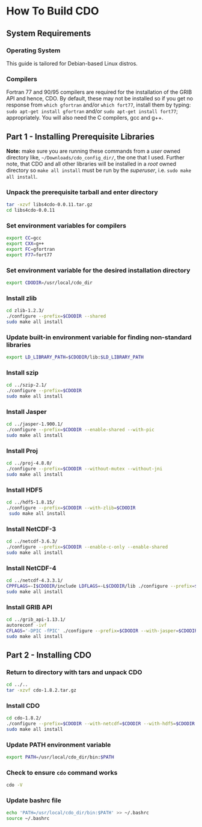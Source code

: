 # How To Build CDO

## System Requirements

### Operating System

This guide is tailored for Debian-based Linux distros. 

### Compilers

Fortran 77 and 90/95 compilers are required for the installation of the GRIB API and hence, CDO. By default, these may not be installed so if you get no response from `which gfortran` and/or `which fort77`, install them by typing: `sudo apt-get install gfortran` and/or `sudo apt-get install fort77`; appropriately. You will also need the C compilers, gcc and g++.

## Part 1 - Installing Prerequisite Libraries

**Note:** make sure you are running these commands from a *user* owned directory like, `~/Downloads/cdo_config_dir/`, the one that I used. Further note, that CDO and all other libraries will be installed in a *root* owned directory so `make all install` must be run by the *superuser*, i.e. `sudo make all install`.

### Unpack the prerequisite tarball and enter directory
```bash
tar -xzvf libs4cdo-0.0.11.tar.gz
cd libs4cdo-0.0.11
```

### Set environment variables for compilers
```bash
export CC=gcc
export CXX=g++
export FC=gfortran
export F77=fort77
```

### Set environment variable for the desired installation directory
```bash
export CDODIR=/usr/local/cdo_dir
```

### Install zlib
```bash
cd zlib-1.2.3/
./configure --prefix=$CDODIR --shared
sudo make all install
```

### Update built-in environment variable for finding non-standard libraries
```bash
export LD_LIBRARY_PATH=$CDODIR/lib:$LD_LIBRARY_PATH
```

### Install szip
```bash
cd ../szip-2.1/
./configure --prefix=$CDODIR
sudo make all install
```

### Install Jasper
```bash
cd ../jasper-1.900.1/
./configure --prefix=$CDODIR --enable-shared --with-pic
sudo make all install
```

### Install Proj
```bash
cd ../proj-4.8.0/
./configure --prefix=$CDODIR --without-mutex --without-jni
sudo make all install
```

### Install HDF5
```bash
cd ../hdf5-1.8.15/
./configure --prefix=$CDODIR --with-zlib=$CDODIR
 sudo make all install
```

### Install NetCDF-3
```bash
cd ../netcdf-3.6.3/
./configure --prefix=$CDODIR --enable-c-only --enable-shared
sudo make all install
```

### Install NetCDF-4
```bash
cd ../netcdf-4.3.3.1/
CPPFLAGS=-I$CDODIR/include LDFLAGS=-L$CDODIR/lib ./configure --prefix=$CDODIR --enable-shared --enable-netcdf-4 --with-pic --disable-doxygen
sudo make all install
```

### Install GRIB API
```bash
cd ../grib_api-1.13.1/
autoreconf -ivf
CFLAGS='-DPIC -fPIC' ./configure --prefix=$CDODIR --with-jasper=$CDODIR
sudo make all install
```

## Part 2 - Installing CDO

### Return to directory with tars and unpack CDO
```bash
cd ../..
tar -xzvf cdo-1.8.2.tar.gz 
```

### Install CDO
```bash
cd cdo-1.8.2/
./configure --prefix=$CDODIR --with-netcdf=$CDODIR --with-hdf5=$CDODIR --with-grib_api=$CDODIR --with-proj=$CDODIR
sudo make all install
```

### Update PATH environment variable
```bash
export PATH=/usr/local/cdo_dir/bin:$PATH
```

### Check to ensure `cdo` command works
```bash
cdo -V
```

### Update bashrc file 
```bash
echo 'PATH=/usr/local/cdo_dir/bin:$PATH' >> ~/.bashrc
source ~/.bashrc
```

